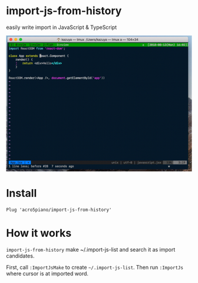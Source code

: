 # import-js-from-history

easily write import in JavaScript &amp; TypeScript

![](https://github.com/acro5piano/import-js-from-history/blob/master/demo.gif)

# Install

```
Plug 'acro5piano/import-js-from-history'
```

# How it works

`import-js-from-history` make ~/.import-js-list and search it as import candidates.

First, call `:ImportJsMake` to create `~/.import-js-list`. Then run `:ImportJs` where cursor is at imported word.
